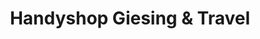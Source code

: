 ---
title: "Handyshop Giesing & Travel"
url: /muenchen/handyshop-giesing-und-travel/
shop: Handy
---